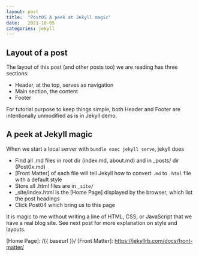 ```yaml
---
layout: post
title:  "Post05 A peek at Jekyll magic"
date:   2021-10-05
categories: jekyll
---
```


## Layout of a post

The layout of this post (and other posts too) we are reading has three sections:
 * Header, at the top, serves as navigation
 * Main section, the content 
 * Footer

 For tutorial purpose to keep things simple, both Header and Footer are intentionally unmodified as is in Jekyll demo.

## A peek at Jekyll magic

When we start a local server with `bundle exec jekyll serve`, jekyll does
 - Find all .md files in root dir (index.md, about.md) and in _posts/ dir (Post0x.md)
 - [Front Matter] of each file will tell Jekyll how to convert `.md` to `.html` file with a default style
 - Store all .html files are in `_site/`
 - _site/index.html is the [Home Page] displayed by the browser, which list the post headings
 - Click Post04 which bring us to this page

It is magic to me without writing a line of HTML, CSS, or JavaScript that we have a real blog site. See next post for more explanation on style and layouts.

[Home Page]: /{{ baseurl }}/
[Front Matter]: https://jekyllrb.com/docs/front-matter/
